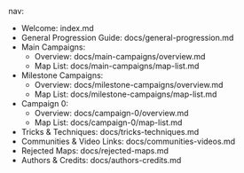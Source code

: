 nav:
  - Welcome: index.md
  - General Progression Guide: docs/general-progression.md
  - Main Campaigns:
      - Overview: docs/main-campaigns/overview.md
      - Map List: docs/main-campaigns/map-list.md
  - Milestone Campaigns:
      - Overview: docs/milestone-campaigns/overview.md
      - Map List: docs/milestone-campaigns/map-list.md
  - Campaign 0:
      - Overview: docs/campaign-0/overview.md
      - Map List: docs/campaign-0/map-list.md
  - Tricks & Techniques: docs/tricks-techniques.md
  - Communities & Video Links: docs/communities-videos.md
  - Rejected Maps: docs/rejected-maps.md
  - Authors & Credits: docs/authors-credits.md